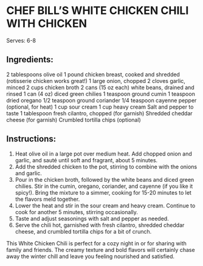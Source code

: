 # CHEF BILL’S WHITE CHICKEN CHILI WITH CHICKEN
Serves: 6-8
## Ingredients:
2 tablespoons olive oil
1 pound chicken breast, cooked and shredded (rotisserie chicken works great!)
1 large onion, chopped
2 cloves garlic, minced
2 cups chicken broth
2 cans (15 oz each) white beans, drained and rinsed
1 can (4 oz) diced green chilies
1 teaspoon ground cumin
1 teaspoon dried oregano
1/2 teaspoon ground coriander
1/4 teaspoon cayenne pepper (optional, for heat)
1 cup sour cream
1 cup heavy cream
Salt and pepper to taste
1 tablespoon fresh cilantro, chopped (for garnish)
Shredded cheddar cheese (for garnish)
Crumbled tortilla chips (optional)

## Instructions:
1. Heat olive oil in a large pot over medium heat. Add chopped onion and garlic, and sauté until soft and fragrant, about 5
minutes.
2. Add the shredded chicken to the pot, stirring to combine with the onions and garlic.
3. Pour in the chicken broth, followed by the white beans and diced green chilies. Stir in the cumin, oregano, coriander, and
cayenne (if you like it spicy!). Bring the mixture to a simmer, cooking for 15-20 minutes to let the flavors meld together.
4. Lower the heat and stir in the sour cream and heavy cream. Continue to cook for another 5 minutes, stirring occasionally.
5. Taste and adjust seasonings with salt and pepper as needed.
6. Serve the chili hot, garnished with fresh cilantro, shredded cheddar cheese, and crumbled tortilla chips for a bit of crunch.

This White Chicken Chili is perfect for a cozy night in or for sharing with family and friends. The creamy texture and bold
flavors will certainly chase away the winter chill and leave you feeling nourished and satisfied.

